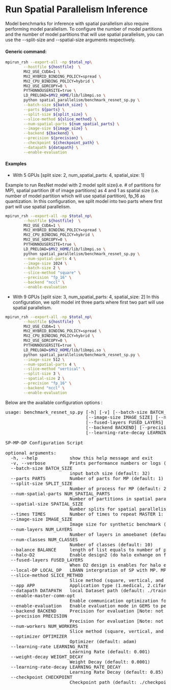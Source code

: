 # Run Spatial Parallelism Inference

Model benchmarks for inference with spatial parallelism also require performing model parallelism. To configure the number of model partitions and the number of model partitions that will use spatial parallelism, you can use the --split-size and --spatial-size arguments respectively.


#### Generic command:
```bash
mpirun_rsh --export-all -np $total_np\
        --hostfile ${hostfile}  \
        MV2_USE_CUDA=1 \
        MV2_HYBRID_BINDING_POLICY=spread \
        MV2_CPU_BINDING_POLICY=hybrid \
        MV2_USE_GDRCOPY=0 \
        PYTHONNOUSERSITE=true \
        LD_PRELOAD=$MV2_HOME/lib/libmpi.so \
        python spatial_parallelism/benchmark_resnet_sp.py \
        --batch-size ${batch_size} \
        --parts ${parts} \
        --split-size ${split_size} \
        --slice-method ${slice_method} \
        --num-spatial-parts ${num_spatial_parts} \
        --image-size ${image_size} \
        --backend ${backend} \
        --precision ${precision} \
        --checkpoint ${checkpoint_path} \
        --datapath ${datapath} \
        --enable-evaluation

```
#### Examples

- With 5 GPUs [split size: 2, num_spatial_parts: 4, spatial_size: 1]

Example to run ResNet model with 2 model split size(i.e. # of partitions for MP), spatial partition (# of image partitions) as 4 and 1 as spatial size (i.e. number of model partition which will use spatial partition), fp_16 as quantization. In this configuration, we split model into two parts where first part will use spatial parallelism.

```bash
mpirun_rsh --export-all -np $total_np\
        --hostfile ${hostfile}  \
        MV2_USE_CUDA=1 \
        MV2_HYBRID_BINDING_POLICY=spread \
        MV2_CPU_BINDING_POLICY=hybrid \
        MV2_USE_GDRCOPY=0 \
        PYTHONNOUSERSITE=true \
        LD_PRELOAD=$MV2_HOME/lib/libmpi.so \
        python spatial_parallelism/benchmark_resnet_sp.py \
        --num-spatial-parts 4 \
        --image-size 1024 \
        --batch-size 2 \
        --slice-method "square" \
        --precision "fp_16" \
        --backend "nccl" \
        --enable-evaluation
```

- With 9 GPUs [split size: 3, num_spatial_parts: 4, spatial_size: 2]
In this configuration, we split model int three parts where first two part will use spatial parallelism.

```bash
mpirun_rsh --export-all -np $total_np\
        --hostfile ${hostfile}  \
        MV2_USE_CUDA=1 \
        MV2_HYBRID_BINDING_POLICY=spread \
        MV2_CPU_BINDING_POLICY=hybrid \
        MV2_USE_GDRCOPY=0 \
        PYTHONNOUSERSITE=true \
        LD_PRELOAD=$MV2_HOME/lib/libmpi.so \
        python spatial_parallelism/benchmark_resnet_sp.py \
        --image-size 512 \
        --num-spatial-parts 4 \
        --slice-method "vertical" \
        --split-size 3 \
        --spatial-size 2 \
        --precision "fp_16" \
        --backend "nccl" \
        --enable-evaluation
```


Below are the available configuration options :

<pre>
usage: benchmark_resnet_sp.py [-h] [-v] [--batch-size BATCH_SIZE] [--parts PARTS] [--split-size SPLIT_SIZE] [--num-spatial-parts NUM_SPATIAL_PARTS] [--spatial-size SPATIAL_SIZE] [--times TIMES]
                              [--image-size IMAGE_SIZE] [--num-epochs NUM_EPOCHS] [--num-layers NUM_LAYERS] [--num-filters NUM_FILTERS] [--num-classes NUM_CLASSES] [--balance BALANCE] [--halo-D2]
                              [--fused-layers FUSED_LAYERS] [--local-DP LOCAL_DP] [--slice-method SLICE_METHOD] [--app APP] [--datapath DATAPATH] [--enable-master-comm-opt] [--enable-evaluation]
                              [--backend BACKEND] [--precision PRECISION] [--num-workers NUM_WORKERS] [--optimizer OPTIMIZER] [--learning-rate LEARNING_RATE] [--weight-decay WEIGHT_DECAY]
                              [--learning-rate-decay LEARNING_RATE_DECAY] [--checkpoint CHECKPOINT]

SP-MP-DP Configuration Script

optional arguments:
  -h, --help            show this help message and exit
  -v, --verbose         Prints performance numbers or logs (default: False)
  --batch-size BATCH_SIZE
                        input batch size (default: 32)
  --parts PARTS         Number of parts for MP (default: 1)
  --split-size SPLIT_SIZE
                        Number of process for MP (default: 2)
  --num-spatial-parts NUM_SPATIAL_PARTS
                        Number of partitions in spatial parallelism (default: 4)
  --spatial-size SPATIAL_SIZE
                        Number splits for spatial parallelism (default: 1)
  --times TIMES         Number of times to repeat MASTER 1: 2 repications, 2: 4 replications (default: 1)
  --image-size IMAGE_SIZE
                        Image size for synthetic benchmark (default: 32)
  --num-layers NUM_LAYERS
                        Number of layers in amoebanet (default: 18)
  --num-classes NUM_CLASSES
                        Number of classes (default: 10)
  --balance BALANCE     length of list equals to number of partitions and sum should be equal to num layers (default: None)
  --halo-D2             Enable design2 (do halo exhange on few convs) for spatial conv. (default: False)
  --fused-layers FUSED_LAYERS
                        When D2 design is enables for halo exchange, number of blocks to fuse in ResNet model (default: 1)
  --local-DP LOCAL_DP   LBANN intergration of SP with MP. MP can apply data parallelism. 1: only one GPU for a given split, 2: two gpus for a given split (uses DP) (default: 1)
  --slice-method SLICE_METHOD
                        Slice method (square, vertical, and horizontal) in Spatial parallelism (default: square)
  --app APP             Application type (1.medical, 2.cifar, and synthetic) in Spatial parallelism (default: 3)
  --datapath DATAPATH   local Dataset path (default: ./train)
  --enable-master-comm-opt
                        Enable communication optimization for MASTER in Spatial (default: False)
  --enable-evaluation   Enable evaluation mode in GEMS to perform inference (default: False)
  --backend BACKEND     Precision for evaluation [Note: not tested on training] (default: mpi)
  --precision PRECISION
                        Precision for evaluation [Note: not tested on training] (default: fp32)
  --num-workers NUM_WORKERS
                        Slice method (square, vertical, and horizontal) in Spatial parallelism (default: 0)
  --optimizer OPTIMIZER
                        Optimizer (default: adam)
  --learning-rate LEARNING_RATE
                        Learning Rate (default: 0.001)
  --weight-decay WEIGHT_DECAY
                        Weight Decay (default: 0.0001)
  --learning-rate-decay LEARNING_RATE_DECAY
                        Learning Rate Decay (default: 0.85)
  --checkpoint CHECKPOINT
                        Checkpoint path (default: ./checkpoint.pth)
  </pre>
